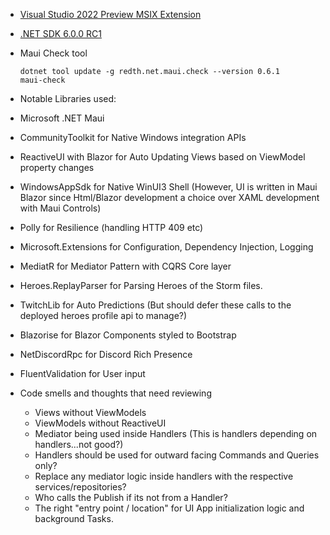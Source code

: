 

- [Visual Studio 2022 Preview MSIX Extension](https://marketplace.visualstudio.com/items?itemName=ProjectReunion.MicrosoftSingleProjectMSIXPackagingToolsDev17)

- [.NET SDK 6.0.0 RC1](https://dotnet.microsoft.com/download/)

- Maui Check tool

    ```
    dotnet tool update -g redth.net.maui.check --version 0.6.1
    maui-check
    ```


- Notable Libraries used:

- Microsoft .NET Maui
- CommunityToolkit for Native Windows integration APIs
- ReactiveUI with Blazor for Auto Updating Views based on ViewModel property changes
- WindowsAppSdk for Native WinUI3 Shell (However, UI is written in Maui Blazor since Html/Blazor development a choice over XAML development with Maui Controls)
- Polly for Resilience (handling HTTP 409 etc)
- Microsoft.Extensions for Configuration, Dependency Injection, Logging
- MediatR for Mediator Pattern with CQRS Core layer
- Heroes.ReplayParser for Parsing Heroes of the Storm files.
- TwitchLib for Auto Predictions (But should defer these calls to the deployed heroes profile api to manage?)
- Blazorise for Blazor Components styled to Bootstrap
- NetDiscordRpc for Discord Rich Presence
- FluentValidation for User input

- Code smells and thoughts that need reviewing

    - Views without ViewModels
    - ViewModels without ReactiveUI
    - Mediator being used inside Handlers (This is handlers depending on handlers...not good?)
    - Handlers should be used for outward facing Commands and Queries only?
    - Replace any mediator logic inside handlers with the respective services/repositories?
    - Who calls the Publish if its not from a Handler?
    - The right "entry point / location" for UI App initialization logic and background Tasks.